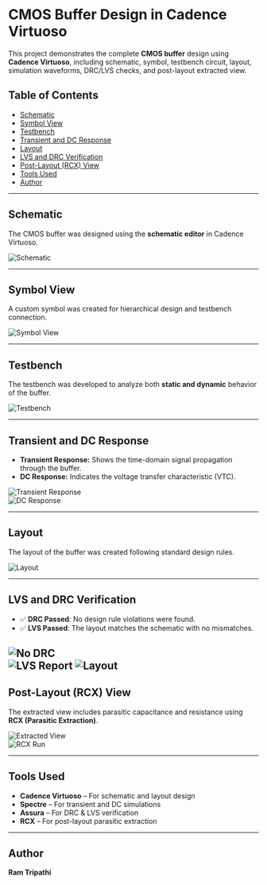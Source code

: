 # CMOS Buffer Design in Cadence Virtuoso

This project demonstrates the complete **CMOS buffer** design using **Cadence Virtuoso**, including schematic, symbol, testbench circuit, layout, simulation waveforms, DRC/LVS checks, and post-layout extracted view.

## Table of Contents  
- [Schematic](#schematic)  
- [Symbol View](#symbol-view)  
- [Testbench](#testbench)  
- [Transient and DC Response](#transient-and-dc-response)  
- [Layout](#layout)  
- [LVS and DRC Verification](#lvs-and-drc-verification)  
- [Post-Layout (RCX) View](#post-layout-rcx-view)  
- [Tools Used](#tools-used)  
- [Author](#author)

---

## Schematic  
The CMOS buffer was designed using the **schematic editor** in Cadence Virtuoso.

![Schematic](./Buffer_Schematic.png)

---

## Symbol View  
A custom symbol was created for hierarchical design and testbench connection.

![Symbol View](./Symbol.png)

---

## Testbench  
The testbench was developed to analyze both **static and dynamic** behavior of the buffer.

![Testbench](./buffer_tb.png)

---

## Transient and DC Response  

- **Transient Response:** Shows the time-domain signal propagation through the buffer.  
- **DC Response:** Indicates the voltage transfer characteristic (VTC).

![Transient Response](./Buffer_Transient.png)  
![DC Response](./Buffer_DC_response.png)

---

## Layout  
The layout of the buffer was created following standard design rules.

![Layout](./Layout.png)

---

## LVS and DRC Verification  

- ✅ **DRC Passed**: No design rule violations were found.  
- ✅ **LVS Passed**: The layout matches the schematic with no mismatches.

![No DRC](./No_DRC.png)  
![LVS Report](./LVS%20with%20No%20mismatch.png)
![Layout](./Layout%20and%20Schematic%20Match.png)
---

## Post-Layout (RCX) View  
The extracted view includes parasitic capacitance and resistance using **RCX (Parasitic Extraction)**.

![Extracted View](./AV_Extracted_View.png)  
![RCX Run](./RCX_Run.png)

---

## Tools Used  
- **Cadence Virtuoso** – For schematic and layout design  
- **Spectre** – For transient and DC simulations  
- **Assura** – For DRC & LVS verification  
- **RCX** – For post-layout parasitic extraction  

---

## Author  
**Ram Tripathi**
